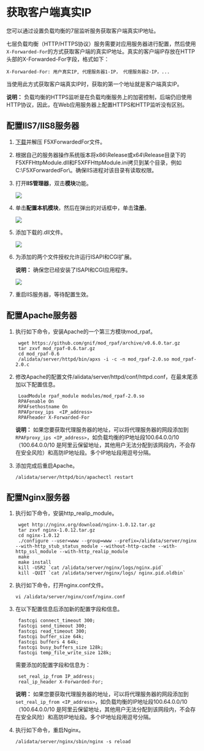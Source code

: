# 获取客户端真实IP

您可以通过设置负载均衡的7层监听服务获取客户端真实IP地址。

七层负载均衡（HTTP/HTTPS协议）服务需要对应用服务器进行配置，然后使用`X-Forwarded-For`的方式获取客户端的真实IP地址。真实的客户端IP存放在HTTP头部的X-Forwarded-For字段，格式如下：

```
X-Forwarded-For: 用户真实IP, 代理服务器1-IP， 代理服务器2-IP，...
```

当使用此方式获取客户端真实IP时，获取的第一个地址就是客户端真实IP。

**说明：** 负载均衡的HTTPS监听是在负载均衡服务上的加密控制，后端仍旧使用HTTP协议，因此，在Web应用服务器上配置HTTPS和HTTP监听没有区别。

## 配置IIS7/IIS8服务器

1.  [下载](https://img.alicdn.com/tfscom/TB1R64PLVXXXXaaXVXXXXXXXXXX.rar?spm=a2c4g.11186623.2.5.z475ev&file=TB1R64PLVXXXXaaXVXXXXXXXXXX.rar)并解压 F5XForwardedFor文件。

2.  根据自己的服务器操作系统版本将x86\\Release或x64\\Release目录下的F5XFFHttpModule.dll和F5XFFHttpModule.ini拷贝到某个目录，例如C:\\F5XForwardedFor\\。确保IIS进程对该目录有读取权限。

3.  打开**IIS管理器**，双击**模块**功能。

    ![](https://static-aliyun-doc.oss-cn-hangzhou.aliyuncs.com/assets/img/zh-CN/2714029951/p3132.png)

4.  单击**配置本机模块**，然后在弹出的对话框中，单击**注册**。

    ![](https://static-aliyun-doc.oss-cn-hangzhou.aliyuncs.com/assets/img/zh-CN/2714029951/p3133.png)

5.  添加下载的.dll文件。

    ![](https://static-aliyun-doc.oss-cn-hangzhou.aliyuncs.com/assets/img/zh-CN/2714029951/p3135.png)

6.  为添加的两个文件授权允许运行ISAPI和CGI扩展。

    **说明：** 确保您已经安装了ISAPI和CGI应用程序。

    ![](https://static-aliyun-doc.oss-cn-hangzhou.aliyuncs.com/assets/img/zh-CN/2714029951/p3136.png)

7.  重启IIS服务器，等待配置生效。


## 配置Apache服务器

1.  执行如下命令，安装Apache的一个第三方模块mod\_rpaf。

    ```
     wget https://github.com/gnif/mod_rpaf/archive/v0.6.0.tar.gz
     tar zxvf mod_rpaf-0.6.tar.gz
     cd mod_rpaf-0.6
     /alidata/server/httpd/bin/apxs -i -c -n mod_rpaf-2.0.so mod_rpaf-2.0.c
    ```

2.  修改Apache的配置文件/alidata/server/httpd/conf/httpd.conf，在最末尾添加以下配置信息。

    ```
     LoadModule rpaf_module modules/mod_rpaf-2.0.so
     RPAFenable On
     RPAFsethostname On
     RPAFproxy_ips  <IP_address>
     RPAFheader X-Forwarded-For
    ```

    **说明：** 如果您要获取代理服务器的地址，可以将代理服务器的网段添加到`RPAFproxy_ips <IP_address>`，如负载均衡的IP地址段100.64.0.0/10（100.64.0.0/10 是阿里云保留地址，其他用户无法分配到该网段内，不会存在安全风险）和高防IP地址段。多个IP地址段用逗号分隔。

3.  添加完成后重启Apache。

    ```
    /alidata/server/httpd/bin/apachectl restart
    ```


## 配置Nginx服务器

1.  执行如下命令，安装http\_realip\_module。

    ```
     wget http://nginx.org/download/nginx-1.0.12.tar.gz
     tar zxvf nginx-1.0.12.tar.gz
     cd nginx-1.0.12
     ./configure --user=www --group=www --prefix=/alidata/server/nginx --with-http_stub_status_module --without-http-cache --with-http_ssl_module --with-http_realip_module
     make
     make install
     kill -USR2 `cat /alidata/server/nginx/logs/nginx.pid`
     kill -QUIT `cat /alidata/server/nginx/logs/ nginx.pid.oldbin`
    ```

2.  执行如下命令，打开nginx.conf文件。

    ```
    vi /alidata/server/nginx/conf/nginx.conf
    ```

3.  在以下配置信息后添加新的配置字段和信息。

    ```
     fastcgi connect_timeout 300;
     fastcgi send_timeout 300;
     fastcgi read_timeout 300;
     fastcgi buffer_size 64k;
     fastcgi buffers 4 64k;
     fastcgi busy_buffers_size 128k;
     fastcgi temp_file_write_size 128k;
    ```

    需要添加的配置字段和信息为：

    ```
     set_real_ip_from IP_address;
     real_ip_header X-Forwarded-For;
    ```

    **说明：** 如果您要获取代理服务器的地址，可以将代理服务器的网段添加到`set_real_ip_from <IP_address>`，如负载均衡的IP地址段100.64.0.0/10（100.64.0.0/10 是阿里云保留地址，其他用户无法分配到该网段内，不会存在安全风险）和高防IP地址段。多个IP地址段用逗号分隔。

4.  执行如下命令，重启Nginx。

    ```
    /alidata/server/nginx/sbin/nginx -s reload
    ```


